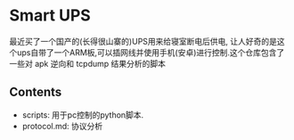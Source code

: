 # Smart UPS

最近买了一个国产的(长得很山寨的)UPS用来给寝室断电后供电, 让人好奇的是这个ups自带了一个ARM板,可以插网线并使用手机(安卓)进行控制.这个仓库包含了一些对 apk 逆向和 tcpdump 结果分析的脚本

## Contents

* scripts: 用于pc控制的python脚本.
* protocol.md: 协议分析